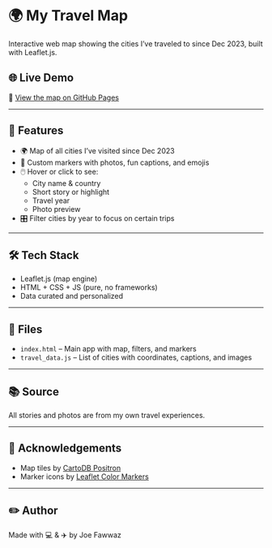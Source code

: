 # 🌍 My Travel Map

Interactive web map showing the cities I’ve traveled to since Dec 2023, built with Leaflet.js.

## 🌐 Live Demo
🔗 [View the map on GitHub Pages](https://joefawwaz.github.io/my-travel-map/)

---

## 🧭 Features

- 🌍 Map of all cities I’ve visited since Dec 2023
- 📌 Custom markers with photos, fun captions, and emojis
- 🖱️ Hover or click to see:
  - City name & country
  - Short story or highlight
  - Travel year
  - Photo preview
- 🎛️ Filter cities by year to focus on certain trips

---

## 🛠 Tech Stack

- Leaflet.js (map engine)
- HTML + CSS + JS (pure, no frameworks)
- Data curated and personalized

---

## 🧩 Files

- `index.html` – Main app with map, filters, and markers
- `travel_data.js` – List of cities with coordinates, captions, and images

---

## 📚 Source

All stories and photos are from my own travel experiences.

---

## 🙌 Acknowledgements

- Map tiles by [CartoDB Positron](https://carto.com/)
- Marker icons by [Leaflet Color Markers](https://github.com/pointhi/leaflet-color-markers)

---

## ✏️ Author

Made with 💻 & ✈️ by Joe Fawwaz
